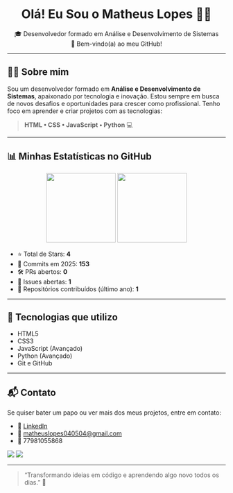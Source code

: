 <h1 align="center">Olá! Eu Sou o Matheus Lopes 👨‍💻</h1>

<p align="center">
  🎓 Desenvolvedor formado em Análise e Desenvolvimento de Sistemas <br>
  🚀 Bem-vindo(a) ao meu GitHub!
</p>

---

## 👨‍💼 Sobre mim

Sou um desenvolvedor formado em **Análise e Desenvolvimento de Sistemas**, apaixonado por tecnologia e inovação. Estou sempre em busca de novos desafios e oportunidades para crescer como profissional. Tenho foco em aprender e criar projetos com as tecnologias:

> **HTML • CSS • JavaScript • Python** 💻

---

## 📊 Minhas Estatísticas no GitHub

<div align="center">

  <img height="160em" src="https://github-readme-stats.vercel.app/api?username=matheus-lopes20&show_icons=true&theme=dark&include_all_commits=true&count_private=true"/>
  <img height="160em" src="https://github-readme-stats.vercel.app/api/top-langs/?username=matheus-lopes20&layout=compact&langs_count=7&theme=dark"/>

</div>

- ⭐ Total de Stars: **4**
- 🔁 Commits em 2025: **153**
- 🛠️ PRs abertos: **0**
- 🐞 Issues abertas: **1**
- 🌱 Repositórios contribuídos (último ano): **1**

---

## 🚀 Tecnologias que utilizo

- HTML5
- CSS3
- JavaScript (Avançado)
- Python (Avançado)
- Git e GitHub

---

## 📬 Contato

Se quiser bater um papo ou ver mais dos meus projetos, entre em contato:

- 💼 [LinkedIn](https://www.linkedin.com/in/matheus-lopes-05141126a/)
- 📧 matheuslopes040504@gmail.com
- 📱 77981055868

<a href="https://www.instagram.com/matheuss_s.l/" target="_blank"><img src="https://img.shields.io/badge/-Instagram-%23E4405F?style=for-the-badge&logo=instagram&logoColor=white" target="_blank"></a> 
<a href="matheus_92309" target="_blank"><img src="https://img.shields.io/badge/Discord-7289DA?style=for-the-badge&logo=discord&logoColor=white" target="_blank"></a> 



---

> “Transformando ideias em código e aprendendo algo novo todos os dias.” 🌟
